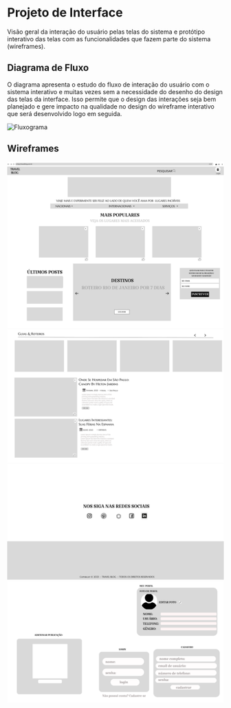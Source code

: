 
# Projeto de Interface

Visão geral da interação do usuário pelas telas do sistema e protótipo interativo das telas com as funcionalidades que fazem parte do sistema (wireframes).

## Diagrama de Fluxo

O diagrama apresenta o estudo do fluxo de interação do usuário com o sistema interativo e  muitas vezes sem a necessidade do desenho do design das telas da interface. Isso permite que o design das interações seja bem planejado e gere impacto na qualidade no design do wireframe interativo que será desenvolvido logo em seguida.

![Fluxograma](https://github.com/ICEI-PUC-Minas-PMV-ADS/pmv-ads-2023-2-e2-proj-int-t8-blogviagem/assets/97418179/b2c6f9a6-5ae2-45c1-a0eb-3aa1e067bd50)

## Wireframes
![Página inicial ](img/wireframes/paginainicial.png)
![Conteúdo principal](img/wireframes/conteudoprincipal.png)
![Rodapé](img/wireframes/rodape.png)
![Conteúdo principal](img/wireframes/login.png)
